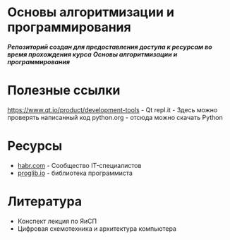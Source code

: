 Основы алгоритмизации и программирования
======
***Репозиторий создан для предоставления доступа к ресурсам во время прохождения курса***
***Основы алгоритмизации и программирования***

Полезные ссылки
======
https://www.qt.io/product/development-tools - Qt
repl.it - Здесь можно проверять написанный код
python.org - отсюда можно скачать Python

Ресурсы
======

* [habr.com](habr.com) - Сообщество IT-специалистов
* [proglib.io](proglib.io) - библиотека программиста

Литература
======
- Конспект лекция по ЯиСП
- Цифровая схемотехника и архитектура компьютера
     
